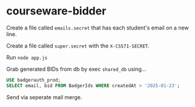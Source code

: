 # courseware-bidder

Create a file called `emails.secret` that has each student's email on a new line.

Create a file called `super.secret` with the `X-CS571-SECRET`.

Run `node app.js`

Grab generated BIDs from db by exec `shared_db` using...

```sql
USE badgerauth_prod;
SELECT email, bid FROM BadgerIds WHERE createdAt > '2025-01-23';
```

Send via seperate mail merge.